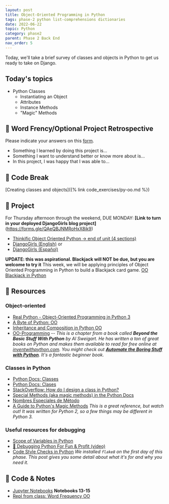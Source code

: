 ```yaml
---
layout: post
title: Object-Oriented Programming in Python
tags: phase-2 python list-comprehensions dictionaries
date: 2022-06-22
topic: Python
category: phase2
parent: Phase 2 Back End
nav_order: 5
---
```


Today, we'll take a brief survey of classes and objects in Python to get us ready to take on Django.

## Today's topics

- Python Classes
  - Instantiating an Object
  - Attributes
  - Instance Methods
  - "Magic" Methods

## 🔎 Word Frency/Optional  Project Retrospective

Please indicate your answers on this [form](https://forms.gle/zNseNiaQbtHwTxcg6).

- Something I learned by doing this project is...
- Something I want to understand better or know more about is...
- In this project, I was happy that I was able to...

## 🐍 Code Break

[Creating classes and objects]({% link code_exercises/py-oo.md %})

## 🎯 Project

For Thursday afternoon through the weekend, DUE MONDAY:
**[Link to turn in your deployed DjangoGirls blog project]**
(https://forms.gle/QAeQBJNMRoHxX8ik9)
- [Thinkific Object Oriented Python -> end of unit (4 sections)](https://momentumlearn.thinkific.com/manage/courses/1739105/contents/32705516)
- [DjangoGirls (English)](https://tutorial.djangogirls.org/en/) or
- [DjangoGirls (Español)](https://tutorial.djangogirls.org/es/)

**UPDATE: this was aspirational. Blackjack will NOT be due, but you are
welcome to try it**
This week, we will be applying principles of Object Oriented Programming in Python to build a Blackjack card game.
[OO Blackjack in Python](https://classroom.github.com/a/NtNFUlRd)

## 🔖 Resources

### Object-oriented

- [Real Python - Object-Oriented Programming in Python 3](https://realpython.com/python3-object-oriented-programming/)
- [A Byte of Python: OO](https://python.swaroopch.com/oop.html)
- [Inheritance and Composition in Python OO](https://realpython.com/inheritance-composition-python/)
- [OO-Programming](https://inventwithpython.com/beyond/chapter15.html) -- _This is a chapter from a book called **Beyond the Basic Stuff With Python** by Al Sweigart. He has written a ton of great books on Python and makes them available to read for free online at [inventwithpython.com](https://inventwithpython.com/). You might check out [**Automate the Boring Stuff with Python**](https://automatetheboringstuff.com/). It's a fantastic beginner book._

### Classes in Python

- [Python Docs: Classes](https://docs.python.org/3/tutorial/classes.html)
- [Python Docs: Clases](https://docs.python.org/es/3/tutorial/classes.html)
- [StackOverflow: How do I design a class in Python?](https://stackoverflow.com/questions/4203163/how-do-i-design-a-class-in-python/4203836#4203836)
- [Special Methods (aka magic methods) in the Python Docs](https://docs.python.org/3/reference/datamodel.html#special-method-names)
- [Nombres Especiales de Método](https://docs.python.org/es/3/reference/datamodel.html#special-method-names)
- [A Guide to Python's Magic Methods](https://rszalski.github.io/magicmethods/) _This is a great reference, but watch out! It was written for Python 2, so a few things may be different in Python 3._

### Useful resources for debugging

- [Scope of Variables in Python](https://www.datacamp.com/community/tutorials/scope-of-variables-python)
- [🐛 Debugging Python For Fun & Profit (video)](https://www.youtube.com/watch?v=rMCZgYfEJJI)
- [Code Style Checks in Python](https://julien.danjou.info/code-style-checks-in-python/) _We installed `flake8` on the first day of this phase. This post gives you some detail about what it's for and why you need it._

## 🦉 Code & Notes

- [Jupyter Notebooks](https://github.com/Momentum-Team-11/python-notebooks) **Notebooks 13-15**
- [Repl from class: Word Frequency OO](https://replit.com/@rlconley/Classes#main.py)

